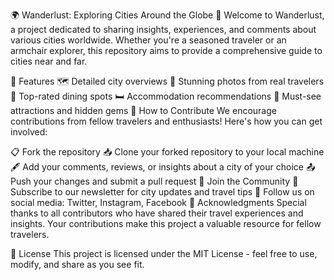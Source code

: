 🌍 Wanderlust: Exploring Cities Around the Globe 🌆
Welcome to Wanderlust, a project dedicated to sharing insights, experiences, and comments about various cities worldwide. Whether you're a seasoned traveler or an armchair explorer, this repository aims to provide a comprehensive guide to cities near and far.

📌 Features
🗺 Detailed city overviews
📸 Stunning photos from real travelers
🍴 Top-rated dining spots
🛏 Accommodation recommendations
🎉 Must-see attractions and hidden gems
📝 How to Contribute
We encourage contributions from fellow travelers and enthusiasts! Here's how you can get involved:

📋 Fork the repository
📥 Clone your forked repository to your local machine
🖋 Add your comments, reviews, or insights about a city of your choice
📤 Push your changes and submit a pull request
🌟 Join the Community
📩 Subscribe to our newsletter for city updates and travel tips
📱 Follow us on social media: Twitter, Instagram, Facebook
🙏 Acknowledgments
Special thanks to all contributors who have shared their travel experiences and insights. Your contributions make this project a valuable resource for fellow travelers.

📄 License
This project is licensed under the MIT License - feel free to use, modify, and share as you see fit.
